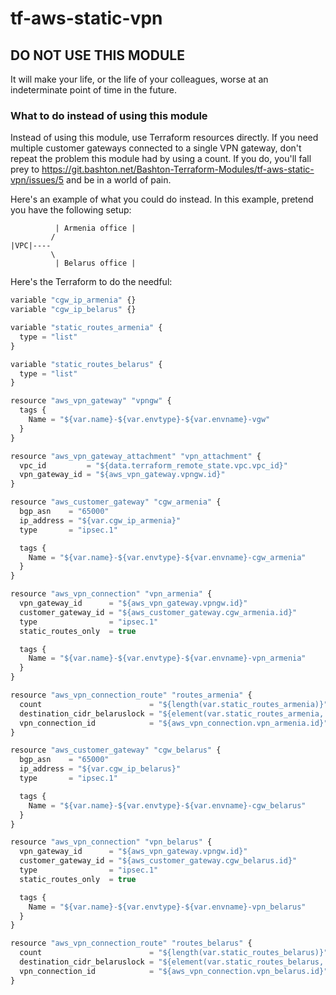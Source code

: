 tf-aws-static-vpn
=================

## DO NOT USE THIS MODULE

It will make your life, or the life of your colleagues, worse at an
indeterminate point of time in the future.

### What to do instead of using this module

Instead of using this module, use Terraform resources directly.
If you need multiple customer gateways connected to a single VPN gateway, don't
repeat the problem this module had by using a count.  If you do, you'll fall
prey to
https://git.bashton.net/Bashton-Terraform-Modules/tf-aws-static-vpn/issues/5 and
be in a world of pain.

Here's an example of what you could do instead.  In this example, pretend you
have the following setup:

```
          | Armenia office |
         /
|VPC|----
         \
          | Belarus office |
```

Here's the Terraform to do the needful:

```js
variable "cgw_ip_armenia" {}
variable "cgw_ip_belarus" {}

variable "static_routes_armenia" {
  type = "list"
}

variable "static_routes_belarus" {
  type = "list"
}

resource "aws_vpn_gateway" "vpngw" {
  tags {
    Name = "${var.name}-${var.envtype}-${var.envname}-vgw"
  }
}

resource "aws_vpn_gateway_attachment" "vpn_attachment" {
  vpc_id         = "${data.terraform_remote_state.vpc.vpc_id}"
  vpn_gateway_id = "${aws_vpn_gateway.vpngw.id}"
}

resource "aws_customer_gateway" "cgw_armenia" {
  bgp_asn    = "65000"
  ip_address = "${var.cgw_ip_armenia}"
  type       = "ipsec.1"

  tags {
    Name = "${var.name}-${var.envtype}-${var.envname}-cgw_armenia"
  }
}

resource "aws_vpn_connection" "vpn_armenia" {
  vpn_gateway_id      = "${aws_vpn_gateway.vpngw.id}"
  customer_gateway_id = "${aws_customer_gateway.cgw_armenia.id}"
  type                = "ipsec.1"
  static_routes_only  = true

  tags {
    Name = "${var.name}-${var.envtype}-${var.envname}-vpn_armenia"
  }
}

resource "aws_vpn_connection_route" "routes_armenia" {
  count                        = "${length(var.static_routes_armenia)}"
  destination_cidr_belaruslock = "${element(var.static_routes_armenia, count.index)}"
  vpn_connection_id            = "${aws_vpn_connection.vpn_armenia.id}"
}

resource "aws_customer_gateway" "cgw_belarus" {
  bgp_asn    = "65000"
  ip_address = "${var.cgw_ip_belarus}"
  type       = "ipsec.1"

  tags {
    Name = "${var.name}-${var.envtype}-${var.envname}-cgw_belarus"
  }
}

resource "aws_vpn_connection" "vpn_belarus" {
  vpn_gateway_id      = "${aws_vpn_gateway.vpngw.id}"
  customer_gateway_id = "${aws_customer_gateway.cgw_belarus.id}"
  type                = "ipsec.1"
  static_routes_only  = true

  tags {
    Name = "${var.name}-${var.envtype}-${var.envname}-vpn_belarus"
  }
}

resource "aws_vpn_connection_route" "routes_belarus" {
  count                        = "${length(var.static_routes_belarus)}"
  destination_cidr_belaruslock = "${element(var.static_routes_belarus, count.index)}"
  vpn_connection_id            = "${aws_vpn_connection.vpn_belarus.id}"
}
```

